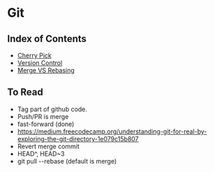 # Git

## Index of Contents
* [Cherry Pick]('./contents/cherry_pick.md')
* [Version Control]('./contents/versoin.md')
* [Merge VS Rebasing](./contents/merge_vs_rebase.md)

## To Read
* Tag part of github code.
* Push/PR is merge
* fast-forward (done)
* https://medium.freecodecamp.org/understanding-git-for-real-by-exploring-the-git-directory-1e079c15b807
* Revert merge commit
* HEAD^, HEAD~3
* git pull --rebase (default is merge)
